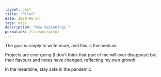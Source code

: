 ```yaml
---
layout: post
title: "Pilot"
date: 2020-06-24
tags: misc
description: "New beginnings."
permalink: /streams/pilot
---
```


The goal is simply to write more, and this is the medium.

Projects are ever going (I don't think that part of me will ever disappear) but their flavours and notes have changed, reflecting my own growth.

In the meantime, stay safe in the pandemic.